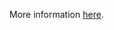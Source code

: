 More information [here](https://docs.prismacloud.io/en/enterprise-edition/policy-reference/google-cloud-policies/google-cloud-general-policies/ensure-gcp-vertex-ai-datasets-use-a-customer-manager-key-cmk).
